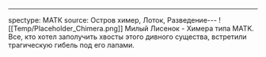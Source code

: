 ---
spectype: МАТК
source: Остров химер, Лоток, Разведение---
![[Temp/Placeholder_Chimera.png]]
Милый Лисенок - Химера типа MATK. Все, кто хотел заполучить хвосты этого дивного существа, встретили трагическую гибель под его лапами.

